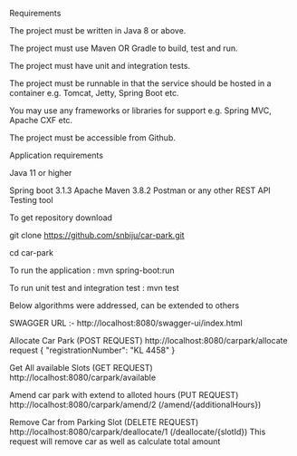 Requirements

The project must be written in Java 8 or above.

The project must use Maven OR Gradle to build, test and run.

The project must have unit and integration tests.

The project must be runnable in that the service should be hosted in a container e.g. Tomcat, Jetty, Spring Boot etc.

You may use any frameworks or libraries for support e.g. Spring MVC, Apache CXF etc.

The project must be accessible from Github.


Application requirements

Java 11 or higher

Spring boot 3.1.3 Apache Maven 3.8.2 Postman or any other REST API Testing tool

To get repository download

git clone https://github.com/snbiju/car-park.git

cd car-park

To run the application : mvn spring-boot:run

To run unit test and integration test : mvn test

Below algorithms were addressed, can be extended to others

SWAGGER URL :- http://localhost:8080/swagger-ui/index.html

Allocate Car Park (POST REQUEST) http://localhost:8080/carpark/allocate
request
{
"registrationNumber": "KL 4458"
}

Get All available Slots (GET REQUEST) http://localhost:8080/carpark/available  

Amend car park with extend to alloted hours (PUT REQUEST)  http://localhost:8080/carpark/amend/2 (/amend/{additionalHours})

Remove Car from Parking Slot (DELETE REQUEST) http://localhost:8080/carpark/deallocate/1 (/deallocate/{slotId})
This request will remove car as well as calculate total amount

